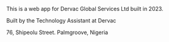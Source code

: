 This is a web app for Dervac Global Services Ltd built in 2023.


Built by the Technology Assistant at Dervac
<!-- SANNI Hammed 
09029285309-->


76, Shipeolu Street. Palmgroove, Nigeria